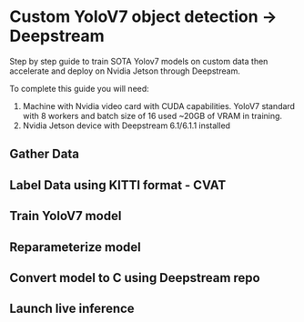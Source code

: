 # Custom YoloV7 object detection -> Deepstream
Step by step guide to train SOTA Yolov7 models on custom data then accelerate and deploy on Nvidia Jetson through Deepstream.

To complete this guide you will need: 

  1. Machine with Nvidia video card with CUDA capabilities. YoloV7 standard with 8 workers and batch size of 16 used ~20GB of VRAM in training.
  2. Nvidia Jetson device with Deepstream 6.1/6.1.1 installed

## Gather Data

## Label Data using KITTI format - CVAT

## Train YoloV7 model

## Reparameterize model

## Convert model to C using Deepstream repo

## Launch live inference
